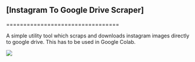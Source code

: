 ## [Instagram To Google Drive Scraper]

=================================

A simple utility tool which scraps and downloads instagram images directly to google drive. 
This has to be used in Google Colab.

<img src="https://raw.githubusercontent.com/tazihad/instagram-to-google-drive/master/extra/screenshot.png">



